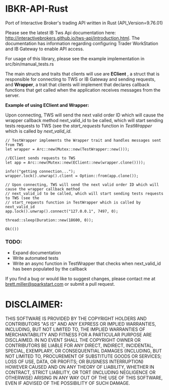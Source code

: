 # IBKR-API-Rust
Port of Interactive Broker's trading API written in Rust (API_Version=9.76.01)

Please see the latest IB Tws Api documentation here: http://interactivebrokers.github.io/tws-api/introduction.html.
The documentation has information regarding configuring Trader WorkStation and IB Gateway to enable API access.

For usage of this library, please see the example implementation in src/bin/manual_tests.rs

The main structs and traits that clients will use are <b>EClient</b> , a struct that is responsible for 
connecting to TWS or IB Gateway and sending requests,  and <b>Wrapper</b>, a trait that clients will implement that declares callback functions 
that get called when the application receives messages from the server.

<b>Example of using EClient and Wrapper:</b>

Upon connecting, TWS will send the next valid order ID which will cause the wrapper callback method
next_valid_id to be called, which will start sending tests requests to TWS (see the
<i>start_requests</i> function in <i>TestWrapper</i> which is called by <i>next_valid_id</i>.

    // TestWrapper implements the Wrapper trait and handles messages sent from TWS
    let wrapper = Arc::new(Mutex::new(TestWrapper::new()));
    
    //EClient sends requests to TWS
    let app = Arc::new(Mutex::new(EClient::new(wrapper.clone())));

    info!("getting connection...");
    wrapper.lock().unwrap().client = Option::from(app.clone());

    // Upon connecting, TWS will send the next valid order ID which will cause the wrapper callback method
    // next_valid_id to be called, which will start sending tests requests to TWS (see the
    // start_requests function in TestWrapper which is called by next_valid_id
    app.lock().unwrap().connect("127.0.0.1", 7497, 0);

    thread::sleep(Duration::new(18600, 0));

    Ok(())
    
    
### TODO:
* Expand documentation
* Write automated tests
* Write an async function in TestWrapper that checks when next_valid_id has been populated by the callback

If you find a bug or would like to suggest changes, please contact me at brett.miller@sparkstart.com or submit a pull 
request.

# DISCLAIMER:

THIS SOFTWARE IS PROVIDED BY THE COPYRIGHT HOLDERS AND CONTRIBUTORS "AS IS" AND ANY EXPRESS OR IMPLIED WARRANTIES, INCLUDING, BUT NOT LIMITED TO, THE IMPLIED WARRANTIES OF MERCHANTABILITY AND FITNESS FOR A PARTICULAR PURPOSE ARE DISCLAIMED. IN NO EVENT SHALL THE COPYRIGHT OWNER OR CONTRIBUTORS BE LIABLE FOR ANY DIRECT, INDIRECT, INCIDENTAL, SPECIAL, EXEMPLARY, OR CONSEQUENTIAL DAMAGES (INCLUDING, BUT NOT LIMITED TO, PROCUREMENT OF SUBSTITUTE GOODS OR SERVICES; LOSS OF USE, DATA, OR PROFITS; OR BUSINESS INTERRUPTION) HOWEVER CAUSED AND ON ANY THEORY OF LIABILITY, WHETHER IN CONTRACT, STRICT LIABILITY, OR TORT (INCLUDING NEGLIGENCE OR OTHERWISE) ARISING IN ANY WAY OUT OF THE USE OF THIS SOFTWARE, EVEN IF ADVISED OF THE POSSIBILITY OF SUCH DAMAGE.
